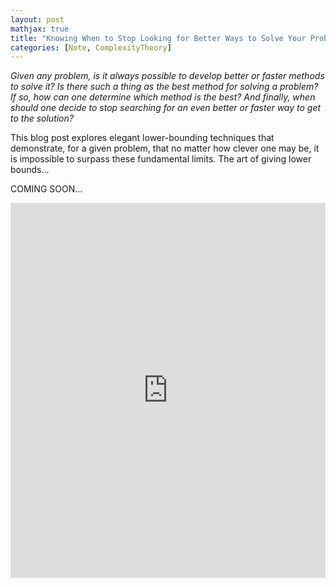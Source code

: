 ```yaml
---
layout: post
mathjax: true
title: "Knowing When to Stop Looking for Better Ways to Solve Your Problems"
categories: [Note, ComplexityTheory]
---
```


*Given any problem, is it always possible to develop better or faster methods to solve it? Is there such a thing as the best method for solving a problem? If so, how can one determine which method is the best? And finally, when should one decide to stop searching for an even better or faster way to get to the solution?*

This blog post explores elegant lower-bounding techniques that demonstrate, for a given problem, that no matter how clever one may be, it is impossible to surpass these fundamental limits. The art of giving lower bounds...

COMING SOON...

<iframe
    src="https://github.com/o-qcblog/o-qcblog.github.io/blob/master/assets/Post8_InteractiveCode1.html"
    width="100%"
    height="600"
    frameborder="0"
    allowfullscreen>
</iframe>

